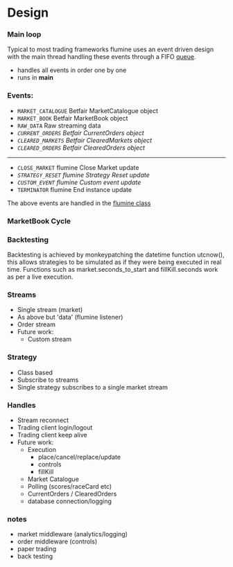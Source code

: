 # Design

### Main loop

Typical to most trading frameworks flumine uses an event driven design with the main thread handling these events through a FIFO [queue](https://docs.python.org/3/library/queue.html).

- handles all events in order one by one
- runs in __main__

### Events:

- `MARKET_CATALOGUE` Betfair MarketCatalogue object
- `MARKET_BOOK` Betfair MarketBook object
- `RAW_DATA` Raw streaming data
- *`CURRENT_ORDERS` Betfair CurrentOrders object*
- *`CLEARED_MARKETS` Betfair ClearedMarkets object*
- *`CLEARED_ORDERS` Betfair ClearedOrders object*

___

- `CLOSE_MARKET` flumine Close Market update
- *`STRATEGY_RESET` flumine Strategy Reset update*
- *`CUSTOM_EVENT` flumine Custom event update*
- `TERMINATOR` flumine End instance update

The above events are handled in the [flumine class]()

### MarketBook Cycle

### Backtesting

Backtesting is achieved by monkeypatching the datetime function utcnow(), this allows strategies to be simulated as if they were being executed in real time. Functions such as market.seconds_to_start and fillKill.seconds work as per a live execution.

### Streams
- Single stream (market)
- As above but 'data' (flumine listener)
- Order stream
- Future work:
    - Custom stream

### Strategy
- Class based
- Subscribe to streams
- Single strategy subscribes to a single market stream

### Handles
- Stream reconnect
- Trading client login/logout
- Trading client keep alive
- Future work:
    - Execution
        - place/cancel/replace/update
        - controls
        - fillKill
    - Market Catalogue
    - Polling (scores/raceCard etc)
    - CurrentOrders / ClearedOrders
    - database connection/logging



### notes
- market middleware (analytics/logging)
- order middleware (controls)
- paper trading
- back testing
